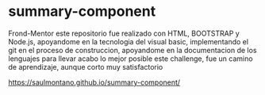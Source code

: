 # summary-component
Frond-Mentor 
este repositorio fue realizado con HTML, BOOTSTRAP y Node.js, apoyandome en la tecnologia del visual basic,
implementando el git en el proceso de construccion, apoyandome en la documentacion de los lenguajes para 
llevar acabo lo mejor posible este challenge, fue un camino de aprendizaje, aunque corto muy satisfactorio 

https://saulmontano.github.io/summary-component/
